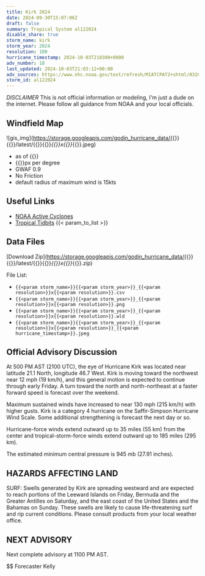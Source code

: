 ```yaml
---
title: Kirk 2024
date: 2024-09-30T15:07:06Z
draft: false
summary: Tropical System al122024
disable_share: true
storm_name: kirk
storm_year: 2024
resolution: 100
hurricane_timestamp: 2024-10-03T210300+0000
adv_number: 18
last_updated: 2024-10-03T21:03:12+00:00
adv_sources: https://www.nhc.noaa.gov/text/refresh/MIATCPAT2+shtml/032039.shtml;https://www.nhc.noaa.gov/refresh/graphics_at2+shtml/204355.shtml?cone
storm_id: al122024
---
```

*DISCLAIMER* This is not official information or modeling, I'm just a dude on the internet.  Please follow all guidance from NOAA and your local officials.

## Windfield Map
![gis_img](https://storage.googleapis.com/godin_hurricane_data/{{<param storm_name>}}{{<param storm_year>}}/latest/{{<param storm_name>}}{{<param storm_year>}}_{{<param resolution>}}x{{<param resolution>}}_{{<param hurricane_timestamp>}}.jpeg)

- as of {{<param last_updated>}}
- {{<param resolution>}}px per degree
- GWAF 0.9
- No Friction
- default radius of maximum wind is 15kts

## Useful Links
- [NOAA Active Cyclones](https://www.nhc.noaa.gov/)
- [Tropical Tidbits](https://www.tropicaltidbits.com/storminfo/)
{{< param_to_list >}}

## Data Files
[Download Zip](https://storage.googleapis.com/godin_hurricane_data/{{<param storm_name>}}{{<param storm_year>}}/latest/{{<param storm_name>}}{{<param storm_year>}}_{{<param resolution>}}x{{<param resolution>}}_{{<param hurricane_timestamp>}}.zip)

File List:
- `{{<param storm_name>}}{{<param storm_year>}}_{{<param resolution>}}x{{<param resolution>}}.csv`
- `{{<param storm_name>}}{{<param storm_year>}}_{{<param resolution>}}x{{<param resolution>}}.png`
- `{{<param storm_name>}}{{<param storm_year>}}_{{<param resolution>}}x{{<param resolution>}}.wld`
- `{{<param storm_name>}}{{<param storm_year>}}_{{<param resolution>}}x{{<param resolution>}}_{{<param hurricane_timestamp>}}.jpeg`


## Official Advisory Discussion
At 500 PM AST (2100 UTC), the eye of Hurricane Kirk was located near 
latitude 21.1 North, longitude 46.7 West. Kirk is moving toward the 
northwest near 12 mph (19 km/h), and this general motion is expected 
to continue through early Friday. A turn toward the north and 
north-northeast at a faster forward speed is forecast over the 
weekend.

Maximum sustained winds have increased to near 130 mph (215 km/h) 
with higher gusts.  Kirk is a category 4 hurricane on the 
Saffir-Simpson Hurricane Wind Scale.  Some additional strengthening 
is forecast the next day or so.
 
Hurricane-force winds extend outward up to 35 miles (55 km) from the
center and tropical-storm-force winds extend outward up to 185 miles
(295 km).
 
The estimated minimum central pressure is 945 mb (27.91 inches).
 
 
HAZARDS AFFECTING LAND
----------------------
SURF:  Swells generated by Kirk are spreading westward and are
expected to reach portions of the Leeward Islands on Friday,
Bermuda and the Greater Antilles on Saturday, and the east coast
of the United States and the Bahamas on Sunday.  These swells are
likely to cause life-threatening surf and rip current conditions.
Please consult products from your local weather office.
 
 
NEXT ADVISORY
-------------
Next complete advisory at 1100 PM AST.
 
$$
Forecaster Kelly